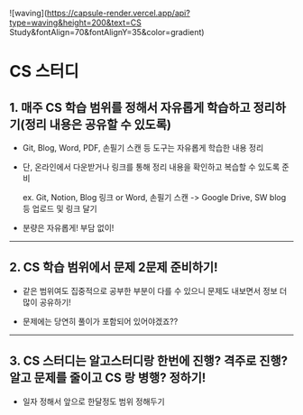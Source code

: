 ![waving](https://capsule-render.vercel.app/api?type=waving&height=200&text=CS Study&fontAlign=70&fontAlignY=35&color=gradient)


# CS 스터디


## 1. 매주 CS 학습 범위를 정해서 자유롭게 학습하고 정리하기(정리 내용은 공유할 수 있도록)

- Git, Blog, Word, PDF, 손필기 스캔 등 도구는 자유롭게 학습한 내용 정리

- 단, 온라인에서 다운받거나 링크를 통해 정리 내용을 확인하고 복습할 수 있도록 준비

  ex. Git, Notion, Blog 링크 or Word, 손필기 스캔 -> Google Drive, SW blog 등 업로드 및 링크 달기

- 분량은 자유롭게! 부담 없이!

-----

## 2. CS 학습 범위에서 문제 2문제 준비하기!

- 같은 범위여도 집중적으로 공부한 부분이 다를 수 있으니 문제도 내보면서 정보 더 많이 공유하기!
 
- 문제에는 당연히 풀이가 포함되어 있어야겠죠??

-----

## 3. CS 스터디는 알고스터디랑 한번에 진행? 격주로 진행?  알고 문제를 줄이고 CS 랑 병행? 정하기!

- 일자 정해서 앞으로 한달정도 범위 정해두기
